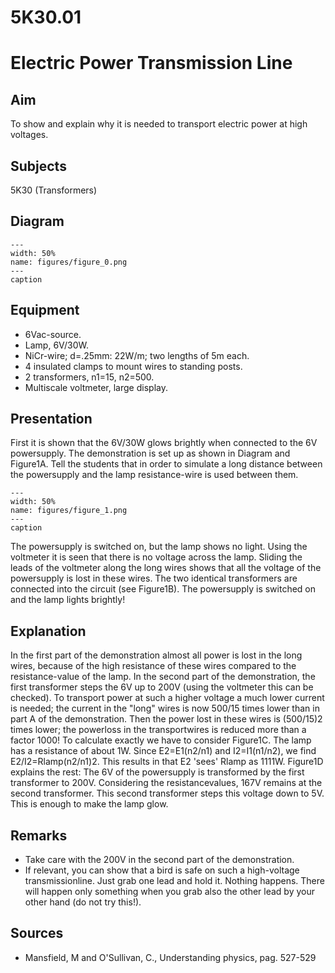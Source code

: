 # 5K30.01 
  # Electric Power Transmission Line 
      
  
## Aim   
 To show and explain why it is needed to transport electric power at high voltages.    
  
## Subjects   
 5K30 (Transformers)   
  
## Diagram   
   
```{figure} figures/figure_0.png  
---  
width: 50%  
name: figures/figure_0.png  
---  
caption  
``` 
      
  
## Equipment   
 
 *  6Vac-source. 
 *  Lamp, 6V/30W. 
 *  NiCr-wire; d=.25mm: 22W/m; two lengths of 5m each. 
 *  4 insulated clamps to mount wires to standing posts. 
 *  2 transformers, n1=15, n2=500. 
 *  Multiscale voltmeter, large display.
       
  
## Presentation   
 First it is shown that the 6V/30W glows brightly when connected to the 6V powersupply. The demonstration is set up as shown in Diagram and Figure1A. Tell the students that in order to simulate a long distance between the powersupply and the lamp resistance-wire is used between them.     
```{figure} figures/figure_1.png  
---  
width: 50%  
name: figures/figure_1.png  
---  
caption  
``` 
 The powersupply is switched on, but the lamp shows no light. Using the voltmeter it is seen that there is no voltage across the lamp. Sliding the leads of the voltmeter along the long wires shows that all the voltage of the powersupply is lost in these wires. The two identical transformers are connected into the circuit (see Figure1B). The powersupply is switched on and the lamp lights brightly!    
  
## Explanation   
 In the first part of the demonstration almost all power is lost in the long wires, because of the high resistance of these wires compared to the resistance-value of the lamp. In the second part of the demonstration, the first transformer steps the 6V up to 200V (using the voltmeter this can be checked). To transport power at such a higher voltage a much lower current is needed; the current in the "long" wires is now 500/15 times lower than in part A of the demonstration. Then the power lost in these wires is (500/15)2 times lower; the powerloss in the transportwires is reduced more than a factor 1000!    To calculate exactly we have to consider Figure1C. The lamp has a resistance of about 1W. Since E2=E1(n2/n1) and I2=I1(n1/n2), we find E2/I2=Rlamp(n2/n1)2. This results in that E2 'sees' Rlamp as 1111W. Figure1D explains the rest: The 6V of the powersupply is transformed by the first transformer to 200V. Considering the resistancevalues, 167V remains at the second transformer. This second transformer steps this voltage down to 5V. This is enough to make the lamp glow.    
  
## Remarks   
 
 *  Take care with the 200V in the second part of the demonstration. 
 *  If relevant, you can show that a bird is safe on such a high-voltage transmissionline. Just grab one lead and hold it. Nothing happens. There will happen only something when you grab also the other lead by your other hand (do not try this!).
   
  
## Sources   
 
 *  Mansfield, M and O'Sullivan, C., Understanding physics, pag. 527-529
  